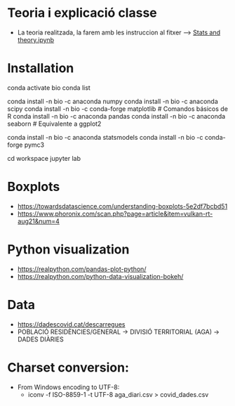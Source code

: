 
# Teoria i explicació classe

- La teoria realitzada, la farem amb les instruccion al fitxer --> [Stats and theory.ipynb](stats-theory.ipynb "stats-theory")

# Installation
conda activate bio
conda list

conda install -n bio -c anaconda numpy
conda install -n bio -c anaconda scipy
conda install -n bio -c conda-forge matplotlib  # Comandos básicos de R
conda install -n bio -c anaconda pandas
conda install -n bio -c anaconda seaborn        # Equivalente a ggplot2

conda install -n bio -c anaconda statsmodels
conda install -n bio -c conda-forge pymc3

cd workspace
jupyter lab


# Boxplots
- https://towardsdatascience.com/understanding-boxplots-5e2df7bcbd51
- https://www.phoronix.com/scan.php?page=article&item=vulkan-rt-aug21&num=4

# Python visualization
- https://realpython.com/pandas-plot-python/
- https://realpython.com/python-data-visualization-bokeh/


# Data
- https://dadescovid.cat/descarregues
- POBLACIÓ RESIDÈNCIES/GENERAL -> DIVISIÓ TERRITORIAL (AGA) -> DADES DIÀRIES


# Charset conversion:
- From Windows encoding to UTF-8:
  - iconv -f ISO-8859-1 -t UTF-8 aga_diari.csv > covid_dades.csv




